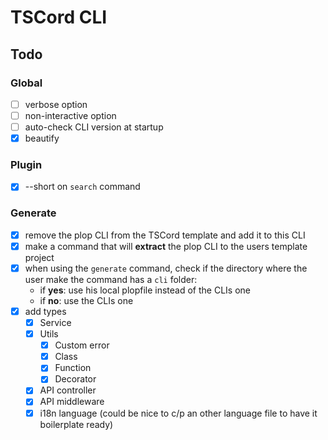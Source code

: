 # TSCord CLI

## Todo

### Global
- [ ] verbose option
- [ ] non-interactive option
- [ ] auto-check CLI version at startup
- [x] beautify

### Plugin
- [x] --short on `search` command

### Generate
- [x] remove the plop CLI from the TSCord template and add it to this CLI
- [x] make a command that will **extract** the plop CLI to the users template project
- [x] when using the `generate` command, check if the directory where the user make the command has a `cli` folder:
    - if **yes**: use his local plopfile instead of the CLIs one
    - if **no**: use the CLIs one
- [x] add types
    - [x] Service 
    - [x] Utils
        - [x] Custom error
        - [x] Class
        - [x] Function
        - [x] Decorator
    - [x] API controller
    - [x] API middleware
    - [x] i18n language (could be nice to c/p an other language file to have it boilerplate ready)